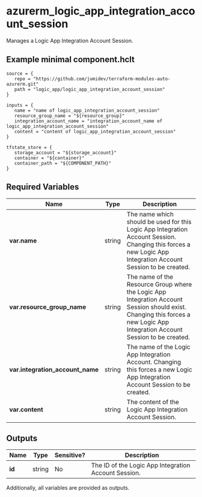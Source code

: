 # azurerm_logic_app_integration_account_session

Manages a Logic App Integration Account Session.

## Example minimal component.hclt

```hcl
source = {
   repo = "https://github.com/jumidev/terraform-modules-auto-azurerm.git" 
   path = "logic_app/logic_app_integration_account_session" 
}

inputs = {
   name = "name of logic_app_integration_account_session" 
   resource_group_name = "${resource_group}" 
   integration_account_name = "integration_account_name of logic_app_integration_account_session" 
   content = "content of logic_app_integration_account_session" 
}

tfstate_store = {
   storage_account = "${storage_account}" 
   container = "${container}" 
   container_path = "${COMPONENT_PATH}" 
}

```

## Required Variables

| Name | Type |  Description |
| ---- | --------- |  ----------- |
| **var.name** | string |  The name which should be used for this Logic App Integration Account Session. Changing this forces a new Logic App Integration Account Session to be created. | 
| **var.resource_group_name** | string |  The name of the Resource Group where the Logic App Integration Account Session should exist. Changing this forces a new Logic App Integration Account Session to be created. | 
| **var.integration_account_name** | string |  The name of the Logic App Integration Account. Changing this forces a new Logic App Integration Account Session to be created. | 
| **var.content** | string |  The content of the Logic App Integration Account Session. | 



## Outputs

| Name | Type | Sensitive? | Description |
| ---- | ---- | --------- | --------- |
| **id** | string | No  | The ID of the Logic App Integration Account Session. | 

Additionally, all variables are provided as outputs.
